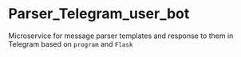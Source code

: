 # Parser_Telegram_user_bot
Microservice for message parser templates and response to them in Telegram based on `program` and `Flask`

